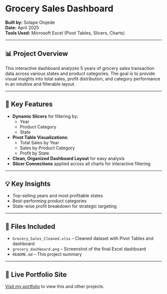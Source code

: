 # Grocery Sales Dashboard

**Built by:** Solape Olojede  
**Date:** April 2025  
**Tools Used:** Microsoft Excel (Pivot Tables, Slicers, Charts)

---

## 📊 Project Overview
This interactive dashboard analyzes 5 years of grocery sales transaction data across various states and product categories. The goal is to provide visual insights into total sales, profit distribution, and category performance in an intuitive and filterable layout.

---

## 🧩 Key Features
- **Dynamic Slicers** for filtering by:
  - Year
  - Product Category
  - State
- **Pivot Table Visualizations**:
  - Total Sales by Year
  - Sales by Product Category
  - Profit by State
- **Clean, Organized Dashboard Layout** for easy analysis
- **Slicer Connections** applied across all charts for interactive filtering

---

## 💡 Key Insights
- Top-selling years and most profitable states
- Best-performing product categories
- State-wise profit breakdown for strategic targeting

---

## 📁 Files Included
- `Grocery_Sales_Cleaned.xlsx` – Cleaned dataset with Pivot Tables and dashboard
- `grocery_dashboard.png` – Screenshot of the final Excel dashboard
- `README.md` – This project summary

---

## 🔗 Live Portfolio Site
[Visit my portfolio](https://Lapemye.github.io) to view this and other projects.
